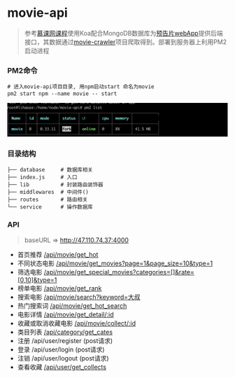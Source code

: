 # movie-api

> 参考[慕课网课程](https://coding.imooc.com/class/178.html)使用Koa配合MongoDB数据库为[预告片webApp](https://github.com/lhz960904/movie-trailer)提供后端接口，其数据通过[movie-crawler](https://github.com/lhz960904/movie-crawler)项目爬取得到。部署到服务器上利用PM2启动进程

### PM2命令

```shell
# 进入movie-api项目目录, 用npm启动start 命名为movie
pm2 start npm --name movie -- start
```

![pm2进程截图](./images/pm2.png)

### 目录结构
```
├── database     # 数据库相关
├── index.js     # 入口
├── lib          # 封装路由装饰器
├── middlewares  # 中间件()
├── routes       # 路由相关
└── service      # 操作数据库
```

### API

> baseURL => http://47.110.74.37:4000

- 首页推荐  [/api/movie/get_hot](http://47.110.74.37:4000/api/movie/get_hot)
- 不同状态电影  [/api/movie/get_movies?page=1&page_size=10&type=1](http://47.110.74.37:4000/api/movie/get_movies?page=1&page_size=10&type=1)
- 筛选电影  [/api/movie/get_special_movies?categories=[]&rate=[0,10]&type=1](http://47.110.74.37:4000/api/movie/get_special_movies?categories=[]&rate=[0,10]&type=1)
- 榜单电影  [/api/movie/get_rank](http://47.110.74.37:4000/api/movie/get_rank)
- 搜索电影  [/api/movie/search?keyword=大叔](http://47.110.74.37:4000/api/movie/search?keyword=%E5%A4%A7%E5%8F%94)
- 热门搜索词  [/api/movie/get_hot_search](http://47.110.74.37:4000/api/movie/get_hot_search)
- 电影详情 [/api/movie/get_detail/:id](http://47.110.74.37:4000/api/movie/get_detail/5c326c6ad3d97f70eaece53b)
- 收藏或取消收藏电影 [/api/movie/collect/:id](http://47.110.74.37:4000/api/movie/collect/5c326c6ad3d97f70eaece53b)
- 类目列表 [/api/category/get_cates](http://47.110.74.37:4000/api/category/get_cates)
- 注册 /api/user/register  (post请求)
- 登录 /api/user/login       (post请求)
- 注销 /api/user/logout    (post请求)
- 查看收藏 [/api/user/get_collects](http://47.110.74.37:4000/api/user/get_collects)

